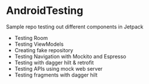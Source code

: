 # AndroidTesting
Sample repo testing out different components in Jetpack
- Testing Room
- Testing ViewModels 
- Creating fake repository
- Testing Navigation with Mockito and Espresso
- Testing with dagger hilt & retrofit
- Testing APIs using mock web server
- Testing fragments with dagger hilt

